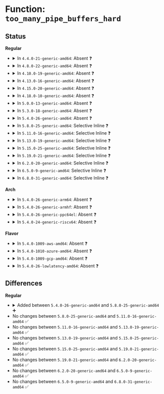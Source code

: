 # Function: <code>too_many_pipe_buffers_hard</code>

## Status
<b>Regular</b>
<ul>
<li>
<details>
<summary>In <code>4.4.0-21-generic-amd64</code>: Absent ❓</summary>

```json
{
  "name": "too_many_pipe_buffers_hard",
  "collision_type": "Unique Static",
  "inline_type": "Full",
  "funcs": [
    {
      "addr": 18446744071581029820,
      "name": "too_many_pipe_buffers_hard",
      "external": false,
      "loc": "fs/pipe.c:604",
      "file": "fs/pipe.c",
      "inline": "not declared, inlined",
      "caller_inline": [
        "fs/pipe.c:alloc_pipe_info",
        "fs/pipe.c:pipe_fcntl"
      ],
      "caller_func": []
    }
  ],
  "symbols": []
}
```
</details>
</li>
<li>
<details>
<summary>In <code>4.8.0-22-generic-amd64</code>: Absent ❓</summary>

```json
{
  "name": "too_many_pipe_buffers_hard",
  "collision_type": "Unique Static",
  "inline_type": "Full",
  "funcs": [
    {
      "addr": 18446744071581192088,
      "name": "too_many_pipe_buffers_hard",
      "external": false,
      "loc": "fs/pipe.c:619",
      "file": "fs/pipe.c",
      "inline": "not declared, inlined",
      "caller_inline": [
        "fs/pipe.c:pipe_fcntl",
        "fs/pipe.c:alloc_pipe_info"
      ],
      "caller_func": []
    }
  ],
  "symbols": []
}
```
</details>
</li>
<li>
<details>
<summary>In <code>4.10.0-19-generic-amd64</code>: Absent ❓</summary>

```json
{
  "name": "too_many_pipe_buffers_hard",
  "collision_type": "Unique Static",
  "inline_type": "Full",
  "funcs": [
    {
      "addr": 18446744071581269262,
      "name": "too_many_pipe_buffers_hard",
      "external": false,
      "loc": "fs/pipe.c:615",
      "file": "fs/pipe.c",
      "inline": "not declared, inlined",
      "caller_inline": [
        "fs/pipe.c:pipe_fcntl",
        "fs/pipe.c:alloc_pipe_info"
      ],
      "caller_func": []
    }
  ],
  "symbols": []
}
```
</details>
</li>
<li>
<details>
<summary>In <code>4.13.0-16-generic-amd64</code>: Absent ❓</summary>

```json
{
  "name": "too_many_pipe_buffers_hard",
  "collision_type": "Unique Static",
  "inline_type": "Full",
  "funcs": [
    {
      "addr": 18446744071581318266,
      "name": "too_many_pipe_buffers_hard",
      "external": false,
      "loc": "fs/pipe.c:615",
      "file": "fs/pipe.c",
      "inline": "not declared, inlined",
      "caller_inline": [
        "fs/pipe.c:pipe_fcntl",
        "fs/pipe.c:alloc_pipe_info"
      ],
      "caller_func": []
    }
  ],
  "symbols": []
}
```
</details>
</li>
<li>
<details>
<summary>In <code>4.15.0-20-generic-amd64</code>: Absent ❓</summary>

```json
{
  "name": "too_many_pipe_buffers_hard",
  "collision_type": "Unique Static",
  "inline_type": "Full",
  "funcs": [
    {
      "addr": 18446744071581458482,
      "name": "too_many_pipe_buffers_hard",
      "external": false,
      "loc": "fs/pipe.c:616",
      "file": "fs/pipe.c",
      "inline": "not declared, inlined",
      "caller_inline": [
        "fs/pipe.c:pipe_fcntl",
        "fs/pipe.c:alloc_pipe_info"
      ],
      "caller_func": []
    }
  ],
  "symbols": []
}
```
</details>
</li>
<li>
<details>
<summary>In <code>4.18.0-10-generic-amd64</code>: Absent ❓</summary>

```json
{
  "name": "too_many_pipe_buffers_hard",
  "collision_type": "Unique Static",
  "inline_type": "Full",
  "funcs": [
    {
      "addr": 18446744071581618051,
      "name": "too_many_pipe_buffers_hard",
      "external": false,
      "loc": "fs/pipe.c:613",
      "file": "fs/pipe.c",
      "inline": "not declared, inlined",
      "caller_inline": [
        "fs/pipe.c:pipe_fcntl",
        "fs/pipe.c:alloc_pipe_info"
      ],
      "caller_func": []
    }
  ],
  "symbols": []
}
```
</details>
</li>
<li>
<details>
<summary>In <code>5.0.0-13-generic-amd64</code>: Absent ❓</summary>

```json
{
  "name": "too_many_pipe_buffers_hard",
  "collision_type": "Unique Static",
  "inline_type": "Full",
  "funcs": [
    {
      "addr": 18446744071581704275,
      "name": "too_many_pipe_buffers_hard",
      "external": false,
      "loc": "fs/pipe.c:627",
      "file": "fs/pipe.c",
      "inline": "not declared, inlined",
      "caller_inline": [
        "fs/pipe.c:pipe_fcntl",
        "fs/pipe.c:alloc_pipe_info"
      ],
      "caller_func": []
    }
  ],
  "symbols": []
}
```
</details>
</li>
<li>
<details>
<summary>In <code>5.3.0-18-generic-amd64</code>: Absent ❓</summary>

```json
{
  "name": "too_many_pipe_buffers_hard",
  "collision_type": "Unique Static",
  "inline_type": "Full",
  "funcs": [
    {
      "addr": 18446744071581822171,
      "name": "too_many_pipe_buffers_hard",
      "external": false,
      "loc": "fs/pipe.c:639",
      "file": "fs/pipe.c",
      "inline": "not declared, inlined",
      "caller_inline": [
        "fs/pipe.c:pipe_fcntl",
        "fs/pipe.c:alloc_pipe_info"
      ],
      "caller_func": []
    }
  ],
  "symbols": []
}
```
</details>
</li>
<li>
<details>
<summary>In <code>5.4.0-26-generic-amd64</code>: Absent ❓</summary>

```json
{
  "name": "too_many_pipe_buffers_hard",
  "collision_type": "Unique Static",
  "inline_type": "Full",
  "funcs": [
    {
      "addr": 18446744071581894731,
      "name": "too_many_pipe_buffers_hard",
      "external": false,
      "loc": "fs/pipe.c:639",
      "file": "fs/pipe.c",
      "inline": "not declared, inlined",
      "caller_inline": [
        "fs/pipe.c:pipe_fcntl",
        "fs/pipe.c:alloc_pipe_info"
      ],
      "caller_func": []
    }
  ],
  "symbols": []
}
```
</details>
</li>
<li>
<details>
<summary>In <code>5.8.0-25-generic-amd64</code>: Selective Inline ❓</summary>

```c
bool too_many_pipe_buffers_hard(long unsigned int user_bufs)
```

```json
{
  "name": "too_many_pipe_buffers_hard",
  "collision_type": "Unique Global",
  "inline_type": "Selective",
  "funcs": [
    {
      "addr": 18446744071582124729,
      "name": "too_many_pipe_buffers_hard",
      "external": true,
      "loc": "fs/pipe.c:754",
      "file": "fs/pipe.c",
      "inline": "not declared, inlined",
      "caller_inline": [
        "fs/pipe.c:pipe_fcntl",
        "fs/pipe.c:alloc_pipe_info"
      ],
      "caller_func": [
        "kernel/watch_queue.c:watch_queue_set_size"
      ]
    }
  ],
  "symbols": [
    {
      "addr": 18446744071582120480,
      "name": "too_many_pipe_buffers_hard",
      "section": ".text",
      "bind": "STB_GLOBAL",
      "size": 32
    }
  ]
}
```
</details>
</li>
<li>
<details>
<summary>In <code>5.11.0-16-generic-amd64</code>: Selective Inline ❓</summary>

```c
bool too_many_pipe_buffers_hard(long unsigned int user_bufs)
```

```json
{
  "name": "too_many_pipe_buffers_hard",
  "collision_type": "Unique Global",
  "inline_type": "Selective",
  "funcs": [
    {
      "addr": 18446744071582171163,
      "name": "too_many_pipe_buffers_hard",
      "external": true,
      "loc": "fs/pipe.c:754",
      "file": "fs/pipe.c",
      "inline": "not declared, inlined",
      "caller_inline": [
        "fs/pipe.c:pipe_fcntl",
        "fs/pipe.c:alloc_pipe_info"
      ],
      "caller_func": [
        "kernel/watch_queue.c:watch_queue_set_size"
      ]
    }
  ],
  "symbols": [
    {
      "addr": 18446744071582166880,
      "name": "too_many_pipe_buffers_hard",
      "section": ".text",
      "bind": "STB_GLOBAL",
      "size": 32
    }
  ]
}
```
</details>
</li>
<li>
<details>
<summary>In <code>5.13.0-19-generic-amd64</code>: Selective Inline ❓</summary>

```c
bool too_many_pipe_buffers_hard(long unsigned int user_bufs)
```

```json
{
  "name": "too_many_pipe_buffers_hard",
  "collision_type": "Unique Global",
  "inline_type": "Selective",
  "funcs": [
    {
      "addr": 18446744071582195803,
      "name": "too_many_pipe_buffers_hard",
      "external": true,
      "loc": "fs/pipe.c:768",
      "file": "fs/pipe.c",
      "inline": "not declared, inlined",
      "caller_inline": [
        "fs/pipe.c:pipe_fcntl",
        "fs/pipe.c:alloc_pipe_info"
      ],
      "caller_func": [
        "kernel/watch_queue.c:watch_queue_set_size"
      ]
    }
  ],
  "symbols": [
    {
      "addr": 18446744071582191472,
      "name": "too_many_pipe_buffers_hard",
      "section": ".text",
      "bind": "STB_GLOBAL",
      "size": 32
    }
  ]
}
```
</details>
</li>
<li>
<details>
<summary>In <code>5.15.0-25-generic-amd64</code>: Selective Inline ❓</summary>

```c
bool too_many_pipe_buffers_hard(long unsigned int user_bufs)
```

```json
{
  "name": "too_many_pipe_buffers_hard",
  "collision_type": "Unique Global",
  "inline_type": "Selective",
  "funcs": [
    {
      "addr": 18446744071582513131,
      "name": "too_many_pipe_buffers_hard",
      "external": true,
      "loc": "fs/pipe.c:769",
      "file": "fs/pipe.c",
      "inline": "not declared, inlined",
      "caller_inline": [
        "fs/pipe.c:pipe_fcntl",
        "fs/pipe.c:alloc_pipe_info"
      ],
      "caller_func": [
        "kernel/watch_queue.c:watch_queue_set_size"
      ]
    }
  ],
  "symbols": [
    {
      "addr": 18446744071582508784,
      "name": "too_many_pipe_buffers_hard",
      "section": ".text",
      "bind": "STB_GLOBAL",
      "size": 32
    }
  ]
}
```
</details>
</li>
<li>
<details>
<summary>In <code>5.19.0-21-generic-amd64</code>: Selective Inline ❓</summary>

```c
bool too_many_pipe_buffers_hard(long unsigned int user_bufs)
```

```json
{
  "name": "too_many_pipe_buffers_hard",
  "collision_type": "Unique Global",
  "inline_type": "Selective",
  "funcs": [
    {
      "addr": 18446744071583037780,
      "name": "too_many_pipe_buffers_hard",
      "external": true,
      "loc": "fs/pipe.c:770",
      "file": "fs/pipe.c",
      "inline": "not declared, inlined",
      "caller_inline": [
        "fs/pipe.c:pipe_fcntl",
        "fs/pipe.c:alloc_pipe_info"
      ],
      "caller_func": [
        "kernel/watch_queue.c:watch_queue_set_size"
      ]
    }
  ],
  "symbols": [
    {
      "addr": 18446744071583033200,
      "name": "too_many_pipe_buffers_hard",
      "section": ".text",
      "bind": "STB_GLOBAL",
      "size": 40
    }
  ]
}
```
</details>
</li>
<li>
<details>
<summary>In <code>6.2.0-20-generic-amd64</code>: Selective Inline ❓</summary>

```c
bool too_many_pipe_buffers_hard(long unsigned int user_bufs)
```

```json
{
  "name": "too_many_pipe_buffers_hard",
  "collision_type": "Unique Global",
  "inline_type": "Selective",
  "funcs": [
    {
      "addr": 18446744071583602516,
      "name": "too_many_pipe_buffers_hard",
      "external": true,
      "loc": "fs/pipe.c:770",
      "file": "fs/pipe.c",
      "inline": "not declared, inlined",
      "caller_inline": [
        "fs/pipe.c:pipe_fcntl",
        "fs/pipe.c:alloc_pipe_info"
      ],
      "caller_func": [
        "kernel/watch_queue.c:watch_queue_set_size"
      ]
    }
  ],
  "symbols": [
    {
      "addr": 18446744071583597648,
      "name": "too_many_pipe_buffers_hard",
      "section": ".text",
      "bind": "STB_GLOBAL",
      "size": 40
    }
  ]
}
```
</details>
</li>
<li>
<details>
<summary>In <code>6.5.0-9-generic-amd64</code>: Selective Inline ❓</summary>

```c
bool too_many_pipe_buffers_hard(long unsigned int user_bufs)
```

```json
{
  "name": "too_many_pipe_buffers_hard",
  "collision_type": "Unique Global",
  "inline_type": "Selective",
  "funcs": [
    {
      "addr": 18446744071583819394,
      "name": "too_many_pipe_buffers_hard",
      "external": true,
      "loc": "fs/pipe.c:772",
      "file": "fs/pipe.c",
      "inline": "not declared, inlined",
      "caller_inline": [
        "fs/pipe.c:pipe_fcntl",
        "fs/pipe.c:alloc_pipe_info"
      ],
      "caller_func": [
        "kernel/watch_queue.c:watch_queue_set_size"
      ]
    }
  ],
  "symbols": [
    {
      "addr": 18446744071583814496,
      "name": "too_many_pipe_buffers_hard",
      "section": ".text",
      "bind": "STB_GLOBAL",
      "size": 40
    }
  ]
}
```
</details>
</li>
<li>
<details>
<summary>In <code>6.8.0-31-generic-amd64</code>: Selective Inline ❓</summary>

```c
bool too_many_pipe_buffers_hard(long unsigned int user_bufs)
```

```json
{
  "name": "too_many_pipe_buffers_hard",
  "collision_type": "Unique Global",
  "inline_type": "Selective",
  "funcs": [
    {
      "addr": 18446744071584025374,
      "name": "too_many_pipe_buffers_hard",
      "external": true,
      "loc": "fs/pipe.c:788",
      "file": "fs/pipe.c",
      "inline": "not declared, inlined",
      "caller_inline": [
        "fs/pipe.c:pipe_fcntl",
        "fs/pipe.c:alloc_pipe_info"
      ],
      "caller_func": [
        "kernel/watch_queue.c:watch_queue_set_size"
      ]
    }
  ],
  "symbols": [
    {
      "addr": 18446744071584020480,
      "name": "too_many_pipe_buffers_hard",
      "section": ".text",
      "bind": "STB_GLOBAL",
      "size": 40
    }
  ]
}
```
</details>
</li>
</ul>
<b>Arch</b>
<ul>
<li>
<details>
<summary>In <code>5.4.0-26-generic-arm64</code>: Absent ❓</summary>

```json
{
  "name": "too_many_pipe_buffers_hard",
  "collision_type": "Unique Static",
  "inline_type": "Full",
  "funcs": [
    {
      "addr": 18446603336493373660,
      "name": "too_many_pipe_buffers_hard",
      "external": false,
      "loc": "fs/pipe.c:639",
      "file": "fs/pipe.c",
      "inline": "not declared, inlined",
      "caller_inline": [
        "fs/pipe.c:pipe_fcntl",
        "fs/pipe.c:alloc_pipe_info"
      ],
      "caller_func": []
    }
  ],
  "symbols": []
}
```
</details>
</li>
<li>
<details>
<summary>In <code>5.4.0-26-generic-armhf</code>: Absent ❓</summary>

```json
{
  "name": "too_many_pipe_buffers_hard",
  "collision_type": "Unique Static",
  "inline_type": "Full",
  "funcs": [
    {
      "addr": 3226960276,
      "name": "too_many_pipe_buffers_hard",
      "external": false,
      "loc": "fs/pipe.c:639",
      "file": "fs/pipe.c",
      "inline": "not declared, inlined",
      "caller_inline": [
        "fs/pipe.c:pipe_fcntl",
        "fs/pipe.c:alloc_pipe_info"
      ],
      "caller_func": []
    }
  ],
  "symbols": []
}
```
</details>
</li>
<li>
<details>
<summary>In <code>5.4.0-26-generic-ppc64el</code>: Absent ❓</summary>

```json
{
  "name": "too_many_pipe_buffers_hard",
  "collision_type": "Unique Static",
  "inline_type": "Full",
  "funcs": [
    {
      "addr": 13835058055286921572,
      "name": "too_many_pipe_buffers_hard",
      "external": false,
      "loc": "fs/pipe.c:639",
      "file": "fs/pipe.c",
      "inline": "not declared, inlined",
      "caller_inline": [
        "fs/pipe.c:pipe_fcntl",
        "fs/pipe.c:alloc_pipe_info"
      ],
      "caller_func": []
    }
  ],
  "symbols": []
}
```
</details>
</li>
<li>
<details>
<summary>In <code>5.4.0-24-generic-riscv64</code>: Absent ❓</summary>

```json
{
  "name": "too_many_pipe_buffers_hard",
  "collision_type": "Unique Static",
  "inline_type": "Full",
  "funcs": [
    {
      "addr": 18446743936273091948,
      "name": "too_many_pipe_buffers_hard",
      "external": false,
      "loc": "fs/pipe.c:639",
      "file": "fs/pipe.c",
      "inline": "not declared, inlined",
      "caller_inline": [
        "fs/pipe.c:pipe_fcntl",
        "fs/pipe.c:alloc_pipe_info"
      ],
      "caller_func": []
    }
  ],
  "symbols": []
}
```
</details>
</li>
</ul>
<b>Flavor</b>
<ul>
<li>
<details>
<summary>In <code>5.4.0-1009-aws-amd64</code>: Absent ❓</summary>

```json
{
  "name": "too_many_pipe_buffers_hard",
  "collision_type": "Unique Static",
  "inline_type": "Full",
  "funcs": [
    {
      "addr": 18446744071581863467,
      "name": "too_many_pipe_buffers_hard",
      "external": false,
      "loc": "fs/pipe.c:639",
      "file": "fs/pipe.c",
      "inline": "not declared, inlined",
      "caller_inline": [
        "fs/pipe.c:pipe_fcntl",
        "fs/pipe.c:alloc_pipe_info"
      ],
      "caller_func": []
    }
  ],
  "symbols": []
}
```
</details>
</li>
<li>
<details>
<summary>In <code>5.4.0-1010-azure-amd64</code>: Absent ❓</summary>

```json
{
  "name": "too_many_pipe_buffers_hard",
  "collision_type": "Unique Static",
  "inline_type": "Full",
  "funcs": [
    {
      "addr": 18446744071581801067,
      "name": "too_many_pipe_buffers_hard",
      "external": false,
      "loc": "fs/pipe.c:639",
      "file": "fs/pipe.c",
      "inline": "not declared, inlined",
      "caller_inline": [
        "fs/pipe.c:pipe_fcntl",
        "fs/pipe.c:alloc_pipe_info"
      ],
      "caller_func": []
    }
  ],
  "symbols": []
}
```
</details>
</li>
<li>
<details>
<summary>In <code>5.4.0-1009-gcp-amd64</code>: Absent ❓</summary>

```json
{
  "name": "too_many_pipe_buffers_hard",
  "collision_type": "Unique Static",
  "inline_type": "Full",
  "funcs": [
    {
      "addr": 18446744071581854779,
      "name": "too_many_pipe_buffers_hard",
      "external": false,
      "loc": "fs/pipe.c:639",
      "file": "fs/pipe.c",
      "inline": "not declared, inlined",
      "caller_inline": [
        "fs/pipe.c:pipe_fcntl",
        "fs/pipe.c:alloc_pipe_info"
      ],
      "caller_func": []
    }
  ],
  "symbols": []
}
```
</details>
</li>
<li>
<details>
<summary>In <code>5.4.0-26-lowlatency-amd64</code>: Absent ❓</summary>

```json
{
  "name": "too_many_pipe_buffers_hard",
  "collision_type": "Unique Static",
  "inline_type": "Full",
  "funcs": [
    {
      "addr": 18446744071581924267,
      "name": "too_many_pipe_buffers_hard",
      "external": false,
      "loc": "fs/pipe.c:639",
      "file": "fs/pipe.c",
      "inline": "not declared, inlined",
      "caller_inline": [
        "fs/pipe.c:pipe_fcntl",
        "fs/pipe.c:alloc_pipe_info"
      ],
      "caller_func": []
    }
  ],
  "symbols": []
}
```
</details>
</li>
</ul>

## Differences
<b>Regular</b>
<ul>
<li>
<details>
<summary>Added between <code>5.4.0-26-generic-amd64</code> and <code>5.8.0-25-generic-amd64</code> ➕</summary>

```c
bool too_many_pipe_buffers_hard(long unsigned int user_bufs)
```
</details>
</li>
<li>
No changes between <code>5.8.0-25-generic-amd64</code> and <code>5.11.0-16-generic-amd64</code> ✅
</li>
<li>
No changes between <code>5.11.0-16-generic-amd64</code> and <code>5.13.0-19-generic-amd64</code> ✅
</li>
<li>
No changes between <code>5.13.0-19-generic-amd64</code> and <code>5.15.0-25-generic-amd64</code> ✅
</li>
<li>
No changes between <code>5.15.0-25-generic-amd64</code> and <code>5.19.0-21-generic-amd64</code> ✅
</li>
<li>
No changes between <code>5.19.0-21-generic-amd64</code> and <code>6.2.0-20-generic-amd64</code> ✅
</li>
<li>
No changes between <code>6.2.0-20-generic-amd64</code> and <code>6.5.0-9-generic-amd64</code> ✅
</li>
<li>
No changes between <code>6.5.0-9-generic-amd64</code> and <code>6.8.0-31-generic-amd64</code> ✅
</li>
</ul>
